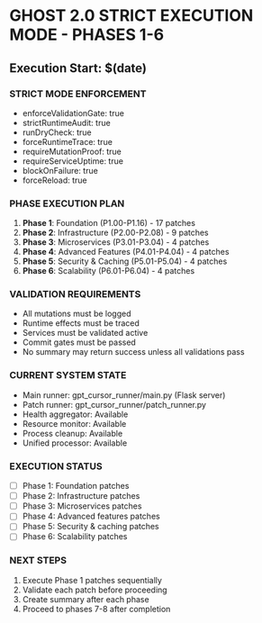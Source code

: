 # GHOST 2.0 STRICT EXECUTION MODE - PHASES 1-6

## Execution Start: $(date)

### STRICT MODE ENFORCEMENT
- enforceValidationGate: true
- strictRuntimeAudit: true  
- runDryCheck: true
- forceRuntimeTrace: true
- requireMutationProof: true
- requireServiceUptime: true
- blockOnFailure: true
- forceReload: true

### PHASE EXECUTION PLAN
1. **Phase 1**: Foundation (P1.00-P1.16) - 17 patches
2. **Phase 2**: Infrastructure (P2.00-P2.08) - 9 patches  
3. **Phase 3**: Microservices (P3.01-P3.04) - 4 patches
4. **Phase 4**: Advanced Features (P4.01-P4.04) - 4 patches
5. **Phase 5**: Security & Caching (P5.01-P5.04) - 4 patches
6. **Phase 6**: Scalability (P6.01-P6.04) - 4 patches

### VALIDATION REQUIREMENTS
- All mutations must be logged
- Runtime effects must be traced
- Services must be validated active
- Commit gates must be passed
- No summary may return success unless all validations pass

### CURRENT SYSTEM STATE
- Main runner: gpt_cursor_runner/main.py (Flask server)
- Patch runner: gpt_cursor_runner/patch_runner.py
- Health aggregator: Available
- Resource monitor: Available
- Process cleanup: Available
- Unified processor: Available

### EXECUTION STATUS
- [ ] Phase 1: Foundation patches
- [ ] Phase 2: Infrastructure patches  
- [ ] Phase 3: Microservices patches
- [ ] Phase 4: Advanced features patches
- [ ] Phase 5: Security & caching patches
- [ ] Phase 6: Scalability patches

### NEXT STEPS
1. Execute Phase 1 patches sequentially
2. Validate each patch before proceeding
3. Create summary after each phase
4. Proceed to phases 7-8 after completion 